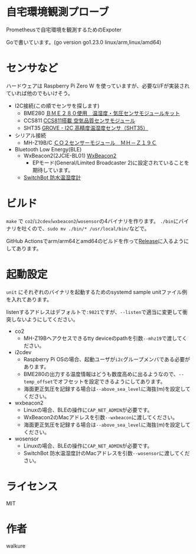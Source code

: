 # 自宅環境観測プローブ

Prometheusで自宅環境を観測するためのExpoter

Goで書いています。(go version go1.23.0 linux/arm,linux/amd64)

# センサなど
ハードウェアは Raspberry Pi Zero W を使っていますが、必要なI/Fが実装されていれば他のでもいけそう。
 
- I2C接続(この順でセンサを探します)
  - BME280 [ＢＭＥ２８０使用　温湿度・気圧センサモジュールキット](https://akizukidenshi.com/catalog/g/gK-09421/)
  - CCS811 [CCS811搭載 空気品質センサモジュール](https://www.switch-science.com/catalog/3298/)
  - SHT35 [GROVE - I2C 高精度温湿度センサ（SHT35）](https://www.switch-science.com/catalog/5337/)
- シリアル接続
  - MH-Z19B/C [ＣＯ２センサーモジュール　ＭＨ－Ｚ１９Ｃ](https://akizukidenshi.com/catalog/g/gM-16142/)
- Bluetooth Low Energy(BLE)
  - WxBeacon2(2JCIE-BL01) [WxBeacon2](https://weathernews.jp/smart/wxbeacon2/)
    - EPモード(General/Limited Broadcaster 2)に設定されていることを期待しています。
  - [SwitchBot 防水温湿度計](https://www.switchbot.jp/products/switchbot-indoor-outdoor-meter)

# ビルド

 `make` で `co2`/`i2cdev`/`wxbeacon2`/`wosensor`の4バイナリを作ります。 `./bin`にバイナリを吐くので、`sudo mv ./bin/* /usr/local/bin/`などで。

 GitHub Actionsでarm/arm64とamd64のビルドを作って[Release](https://github.com/walkure/homeprobe/releases)に入るようにしてあります。

# 起動設定

`unit` にそれぞれのバイナリを起動するためのsystemd sample unitファイル例を入れてあります。

listenするアドレスはデフォルトで`:9821`ですが、`--listen`で適当に変更して衝突しないようにしてください。

- co2
  - MH-Z19Bへアクセスできるtty deviceのpathを引数`--mhz19`で渡してください。
- i2cdev
  - Raspberry Pi OSの場合、起動ユーザが`i2c`グループメンバである必要があります。
  - BME280の出力する温度情報はどうも数度高めに出るようなので、`--temp_offset`でオフセットを設定できるようにしてあります。
  - 海面更正気圧を記録する場合は`--above_sea_level`に海抜(m)を設定してください。
- wxbeacon2
  - Linuxの場合、BLEの操作に`CAP_NET_ADMIN`が必要です。
  - WxBeacon2のMacアドレスを引数`--wxbeacon`に渡してください。
  - 海面更正気圧を記録する場合は`--above_sea_level`に海抜(m)を設定してください。
- wosensor
  - Linuxの場合、BLEの操作に`CAP_NET_ADMIN`が必要です。
  - SwitchBot 防水温湿度計のMacアドレスを引数`--wosensor`に渡してください。


# ライセンス
MIT

# 作者
walkure
